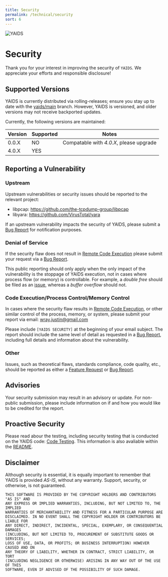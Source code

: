 ```yaml
---
title: Security
permalink: /technical/security
sort: 6
---
```

![YAIDS](/yaids.png)
# Security

Thank you for your interest in improving the security of `YAIDS`. We appreciate your efforts and responsible disclosure!

## Supported Versions
YAIDS is currently distributed via rolling-releases; ensure you stay up to date with the [yaids/main](https://github.com/wrayjustin/yaids) branch.
However, YAIDS is versioned, and older versions may not receive backported updates.

Currently, the following versions are maintained:

| Version | Supported          | Notes                                   |
| ------- | ------------------ | --------------------------------------- |
| 0.0.X   | NO       | Compatable with _4.0.X_, please upgrade |
| 4.0.X   | YES |                                         |

## Reporting a Vulnerability

### Upstream
Upstream vulnerabilities or security issues should be reported to the relevant project:
 * libpcap: https://github.com/the-tcpdump-group/libpcap
 * libyara: https://github.com/VirusTotal/yara

If an upstream vulnerability impacts the security of YAIDS, please submit a
[Bug Report](https://github.com/wrayjustin/yaids/issues/new?labels=bug&template=bug-report.md&title=%5BBUG%5D) for notification purposes.

### Denial of Service
If the security flaw does not result in [Remote Code Execution](https://en.wikipedia.org/wiki/Arbitrary_code_execution) please submit your request
via a [Bug Report](https://github.com/wrayjustin/yaids/issues/new?labels=bug&template=bug-report.md&title=%5BBUG%5D).

This public reporting should only apply when the only impact of the vulnerability is the stoppage of YAIDS execution, not in cases where process flow (or memory)
is controllable. For example, a _double free_ should be filed as an
[issue](https://github.com/wrayjustin/yaids/issues/new?labels=bug&template=bug-report.md&title=%5BBUG%5D), whereas a _buffer overflow_ should not.

### Code Execution/Process Control/Memory Control
In cases where the security flaw results in [Remote Code Execution](https://en.wikipedia.org/wiki/Arbitrary_code_execution), or other similar control
of the process, memory, or system, please submit your report via email: wray.justin@gmail.com

Please include `[YAIDS SECURITY]` at the beginning of your email subject. The report should include the same level of detail as requested in a
[Bug Report](https://github.com/wrayjustin/yaids/issues/new?labels=bug&template=bug-report.md&title=%5BBUG%5D), including full details and information about the vulnerability.

### Other
Issues, such as theoretical flaws, standards compliance, code quality, etc., should be reported as either a
[Feature Request](https://github.com/wrayjustin/yaids/issues/new?labels=enhancement&template=feature-request.md&title=%5BFEATURE%5D)
or [Bug Report](https://github.com/wrayjustin/yaids/issues/new?labels=bug&template=bug-report.md&title=%5BBUG%5D).

## Advisories
Your security submission may result in an advisory or update. For non-public submission, please include information on if and how you would like to be credited for the report.

## Proactive Security
Please read abour the testing, including security testing that is conducted on the YAIDS code: [Code Testing](https://yaids.io/technical/security).
This information is also avaliable within the [README](https://github.com/wrayjustin/yaids/blob/main/README.md).

## Disclaimer
Although security is essential, it is equally important to remember that YAIDS is provided _AS-IS_, without any warranty. Support, security, or otherwise, is not guaranteed.

```
THIS SOFTWARE IS PROVIDED BY THE COPYRIGHT HOLDERS AND CONTRIBUTORS "AS IS" AND
ANY EXPRESS OR IMPLIED WARRANTIES, INCLUDING, BUT NOT LIMITED TO, THE IMPLIED
WARRANTIES OF MERCHANTABILITY AND FITNESS FOR A PARTICULAR PURPOSE ARE
DISCLAIMED. IN NO EVENT SHALL THE COPYRIGHT HOLDER OR CONTRIBUTORS BE LIABLE FOR
ANY DIRECT, INDIRECT, INCIDENTAL, SPECIAL, EXEMPLARY, OR CONSEQUENTIAL DAMAGES
(INCLUDING, BUT NOT LIMITED TO, PROCUREMENT OF SUBSTITUTE GOODS OR SERVICES;
LOSS OF USE, DATA, OR PROFITS; OR BUSINESS INTERRUPTION) HOWEVER CAUSED AND ON
ANY THEORY OF LIABILITY, WHETHER IN CONTRACT, STRICT LIABILITY, OR TORT
(INCLUDING NEGLIGENCE OR OTHERWISE) ARISING IN ANY WAY OUT OF THE USE OF THIS
SOFTWARE, EVEN IF ADVISED OF THE POSSIBILITY OF SUCH DAMAGE.
```
